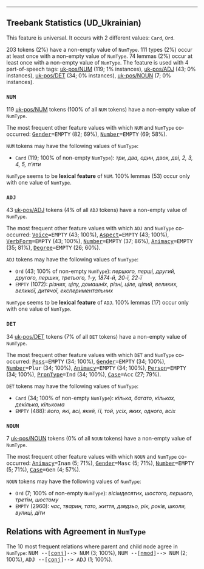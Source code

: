 

--------------------------------------------------------------------------------

## Treebank Statistics (UD_Ukrainian)

This feature is universal.
It occurs with 2 different values: `Card`, `Ord`.

203 tokens (2%) have a non-empty value of `NumType`.
111 types (2%) occur at least once with a non-empty value of `NumType`.
74 lemmas (2%) occur at least once with a non-empty value of `NumType`.
The feature is used with 4 part-of-speech tags: [uk-pos/NUM]() (119; 1% instances), [uk-pos/ADJ]() (43; 0% instances), [uk-pos/DET]() (34; 0% instances), [uk-pos/NOUN]() (7; 0% instances).

### `NUM`

119 [uk-pos/NUM]() tokens (100% of all `NUM` tokens) have a non-empty value of `NumType`.

The most frequent other feature values with which `NUM` and `NumType` co-occurred: <tt><a href="Gender.html">Gender</a>=EMPTY</tt> (82; 69%), <tt><a href="Number.html">Number</a>=EMPTY</tt> (69; 58%).

`NUM` tokens may have the following values of `NumType`:

* `Card` (119; 100% of non-empty `NumType`): <em>три, два, один, двох, дві, 2, 3, 4, 5, п’яти</em>

`NumType` seems to be **lexical feature** of `NUM`. 100% lemmas (53) occur only with one value of `NumType`.

### `ADJ`

43 [uk-pos/ADJ]() tokens (4% of all `ADJ` tokens) have a non-empty value of `NumType`.

The most frequent other feature values with which `ADJ` and `NumType` co-occurred: <tt><a href="Voice.html">Voice</a>=EMPTY</tt> (43; 100%), <tt><a href="Aspect.html">Aspect</a>=EMPTY</tt> (43; 100%), <tt><a href="VerbForm.html">VerbForm</a>=EMPTY</tt> (43; 100%), <tt><a href="Number.html">Number</a>=EMPTY</tt> (37; 86%), <tt><a href="Animacy.html">Animacy</a>=EMPTY</tt> (35; 81%), <tt><a href="Degree.html">Degree</a>=EMPTY</tt> (26; 60%).

`ADJ` tokens may have the following values of `NumType`:

* `Ord` (43; 100% of non-empty `NumType`): <em>першого, перші, другий, другого, перших, третього, 1-у, 1874-й, 20-ї, 22-ї</em>
* `EMPTY` (1072): <em>різних, цілу, домашніх, різні, ціле, цілий, великих, великої, дитячої, експериментальних</em>

`NumType` seems to be **lexical feature** of `ADJ`. 100% lemmas (17) occur only with one value of `NumType`.

### `DET`

34 [uk-pos/DET]() tokens (7% of all `DET` tokens) have a non-empty value of `NumType`.

The most frequent other feature values with which `DET` and `NumType` co-occurred: <tt><a href="Poss.html">Poss</a>=EMPTY</tt> (34; 100%), <tt><a href="Gender.html">Gender</a>=EMPTY</tt> (34; 100%), <tt><a href="Number.html">Number</a>=Plur</tt> (34; 100%), <tt><a href="Animacy.html">Animacy</a>=EMPTY</tt> (34; 100%), <tt><a href="Person.html">Person</a>=EMPTY</tt> (34; 100%), <tt><a href="PronType.html">PronType</a>=Ind</tt> (34; 100%), <tt><a href="Case.html">Case</a>=Acc</tt> (27; 79%).

`DET` tokens may have the following values of `NumType`:

* `Card` (34; 100% of non-empty `NumType`): <em>кілька, багато, кількох, декілька, кількома</em>
* `EMPTY` (488): <em>його, які, всі, який, її, той, усіх, яких, одного, всіх</em>

### `NOUN`

7 [uk-pos/NOUN]() tokens (0% of all `NOUN` tokens) have a non-empty value of `NumType`.

The most frequent other feature values with which `NOUN` and `NumType` co-occurred: <tt><a href="Animacy.html">Animacy</a>=Inan</tt> (5; 71%), <tt><a href="Gender.html">Gender</a>=Masc</tt> (5; 71%), <tt><a href="Number.html">Number</a>=EMPTY</tt> (5; 71%), <tt><a href="Case.html">Case</a>=Gen</tt> (4; 57%).

`NOUN` tokens may have the following values of `NumType`:

* `Ord` (7; 100% of non-empty `NumType`): <em>вісімдесятих, шостого, першого, третім, шостому</em>
* `EMPTY` (2960): <em>час, тварин, тато, життя, дзядзьо, рік, років, школи, вулиці, діти</em>

## Relations with Agreement in `NumType`

The 10 most frequent relations where parent and child node agree in `NumType`:
<tt>NUM --[<a href="../dep/conj.html">conj</a>]--> NUM</tt> (3; 100%),
<tt>NUM --[<a href="../dep/nmod.html">nmod</a>]--> NUM</tt> (2; 100%),
<tt>ADJ --[<a href="../dep/conj.html">conj</a>]--> ADJ</tt> (1; 100%).

